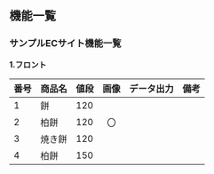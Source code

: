 ## 機能一覧
### サンプルECサイト機能一覧
**1.フロント**

|番号|商品名|値段|画像|データ出力|備考|
|:---|:---|:---|:---:|:---:|:---|
|1|餅|120||||
|2|柏餅|120|〇|||
|3|焼き餅|120||||
|4|柏餅|150||||
